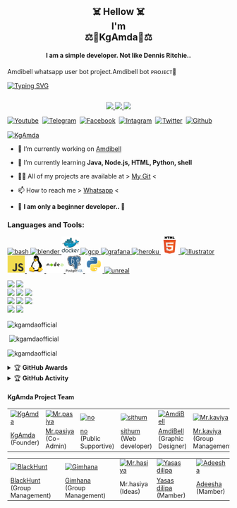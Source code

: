 <h2 align="center">☠️ Hellow ☠️ <br>I'm <br>⚖️🐝KgAmda🐝⚖️</h1>
<h4 align="center">I am a simple developer. Not like Dennis Ritchie..</h3>
<h7 align="center"> Amdibell whatsapp user bot project.Amdibell bot ᴘʀᴏᴊᴇᴄᴛ👸</h7>

[![Typing SVG](https://readme-typing-svg.herokuapp.com?color=%23000000&size=15&height=55&lines=hello+i+am+%E2%9A%96%EF%B8%8F%F0%9F%90%9DKgAmda%F0%9F%90%9D%E2%9A%96%EF%B8%8F;Amdibell+whatsapp+user+bot+project.%F0%9F%91%B8;company+is+%E2%9A%96%EF%B8%8F%F0%9F%95%AF%EF%B8%8F%E2%82%B3%E2%B2%98%C6%89%E2%82%B3+Tech%F0%9F%95%AF%EF%B8%8F%E2%9A%96%EF%B8%8F;%C2%B6%D5%A1%D2%BD+%C9%91%C9%BE%D2%BD+%CF%B2%C9%BE%C3%AD%CA%8D%C3%AD%D5%B2%C9%91%D3%80+%D3%80%D2%BD%D6%81%C3%AD%D6%85%D5%B2%E2%98%A3%EF%B8%8F;%CF%81%C5%95%CF%8C%C4%A3%C5%95%CE%AC%D0%BC%CE%AD%C5%95%C5%9F+%EA%AA%96%F0%9D%98%B3%EA%AB%80+%E0%B8%84%E0%B9%93%E0%BB%93%E0%B8%84%F0%9F%98%BC%E2%88%9A%E1%B4%80%E1%B4%8D%E1%B4%85%E1%B4%80+%E1%B4%98%CA%80%E1%B4%8F%E1%B4%8A%E1%B4%87%E1%B4%84%E1%B4%9B%F0%9F%A4%93;%C2%A7%C3%BF%C9%B1%CE%B2%C8%BD%C2%A3+%C3%A5%C8%91%C2%A3+%F0%93%85%82%E2%99%A6;%E1%8F%95%EA%82%85%EA%82%85%D0%9A%EA%82%85%E1%8F%92+%E1%97%AAE%E1%90%AFE%E1%96%87%E1%92%AAO%E1%91%ADE%E1%96%87%F0%9F%94%91;%F0%9F%94%93%D5%A1%C9%9B+%C7%9F%CA%80%C9%9B+%D6%84%CA%80%D6%85%C8%B6%C9%9B%C6%88%C8%B6%F0%9F%A5%8F%E2%9A%99;%E2%9A%92%EF%B8%8F%C5%9Ei%E0%BA%96%C2%A2%C4%932021%F0%9F%8E%AD%E2%98%AC%F0%9F%92%8E%E3%8A%97%E2%9A%96%EF%B8%8F%F0%9F%87%B1%F0%9F%87%B0)](https://git.io/typing-svg)
##
<p align="center">
  <a href="https://github.com/kgamdaofficial/Amdibell">
    <img src="https://komarev.com/ghpvc/?username=kgamdaofficial&label=Profile%20views&color=ff69b4&label=Profile+Views&style=plastic">

  </a>
  <a href="https://github.com/kgamdaofficial/Amdibell?tab=stars">
    <img src="https://img.shields.io/github/stars/kgamdaofficial?color=ff69b4&label=Stars&style=plastic">

  </a>
  <a href="https://github.com/kgamdaofficial?tab=followers">
    <img src="https://img.shields.io/github/followers/kgamdaofficial?color=ff69b4&label=Followers&style=plastic">

  </a>
</p>

[![Youtube](https://img.shields.io/badge/YouTube%20Channel-ff0000?style=flat&labelColor=224242&logoColor=white&for-the-badge&logo=youtube)](https://www.youtube.com/channel/UCQIo_J1z2MdVeKlY7Wh9TUA)&nbsp;
[![Telegram](https://img.shields.io/badge/KgAmda%20Team-003245?style=flat&labelColor=224242&logoColor=white&for-the-badge&logo=telegram)](https://t.me/@KgAmda)&nbsp;
[![Facebook](https://img.shields.io/badge/Follow%20me%20on%20Facebook-2533cf?style=flat&labelColor=224242&logoColor=white&for-the-badge&logo=facebook)](https://www.facebook.com/profile.php?id=100068968455051)&nbsp;
[![Intagram](https://img.shields.io/badge/Follow%20me%20on%20Instagram-4d267a?style=style=flat&labelColor=224242&logoColor=white&for-the-badge&logo=instagram)](https://www.instagram.com/amdakolla1)&nbsp;
[![Twitter](https://img.shields.io/badge/Follow%20me%20on%20Twitter-098f99?style=style=flat&labelColor=224242&logoColor=white&for-the-badge&logo=twitter)](https://twitter.com/kgamda1)&nbsp;
[![Github](https://img.shields.io/badge/Github-000000?style=style=flat&labelColor=224242&logoColor=white&for-the-badge&logo=github)](https://github.com/kgamdaofficial)
<p align="left">
<a href="https://www.reddit.com/user/KgAmda target="blank"><img align="center" src="https://cdn.jsdelivr.net/npm/simple-icons@3.0.1/icons/reddit.svg" alt="KgAmda" height="30" width="40" /></a>
</p>

- 🔭 I’m currently working on [Amdibell](https://www.reddit.com/user/KgAmda/draft/f7c534e4-37f9-11ec-b76a-5edd028fb213)

- 🌱 I’m currently learning **Java, Node.js, HTML, Python, shell**

- 👨‍💻 All of my projects are available at > [My Git](https://github.com/kgamdaofficial/) <

- 📫 How to reach me > [Whatsapp](https://wa.me/94761444438) <

- 💫 **I am only a beginner developer.. 🌆**

<h3 align="left">Languages and Tools:</h3>
<p align="left"> <a href="https://www.gnu.org/software/bash/" target="_blank"> <img src="https://www.vectorlogo.zone/logos/gnu_bash/gnu_bash-icon.svg" alt="bash" width="40" height="40"/> </a> <a href="https://www.blender.org/" target="_blank"> <img src="https://download.blender.org/branding/community/blender_community_badge_white.svg" alt="blender" width="40" height="40"/> </a> <a href="https://www.docker.com/" target="_blank"> <img src="https://raw.githubusercontent.com/devicons/devicon/master/icons/docker/docker-original-wordmark.svg" alt="docker" width="40" height="40"/> </a> <a href="https://cloud.google.com" target="_blank"> <img src="https://www.vectorlogo.zone/logos/google_cloud/google_cloud-icon.svg" alt="gcp" width="40" height="40"/> </a> <a href="https://grafana.com" target="_blank"> <img src="https://www.vectorlogo.zone/logos/grafana/grafana-icon.svg" alt="grafana" width="40" height="40"/> </a> <a href="https://heroku.com" target="_blank"> <img src="https://www.vectorlogo.zone/logos/heroku/heroku-icon.svg" alt="heroku" width="40" height="40"/> </a> <a href="https://www.w3.org/html/" target="_blank"> <img src="https://raw.githubusercontent.com/devicons/devicon/master/icons/html5/html5-original-wordmark.svg" alt="html5" width="40" height="40"/> </a> <a href="https://www.adobe.com/in/products/illustrator.html" target="_blank"> <img src="https://www.vectorlogo.zone/logos/adobe_illustrator/adobe_illustrator-icon.svg" alt="illustrator" width="40" height="40"/> </a> <a href="https://developer.mozilla.org/en-US/docs/Web/JavaScript" target="_blank"> <img src="https://raw.githubusercontent.com/devicons/devicon/master/icons/javascript/javascript-original.svg" alt="javascript" width="40" height="40"/> </a> <a href="https://www.linux.org/" target="_blank"> <img src="https://raw.githubusercontent.com/devicons/devicon/master/icons/linux/linux-original.svg" alt="linux" width="40" height="40"/> </a> <a href="https://nodejs.org" target="_blank"> <img src="https://raw.githubusercontent.com/devicons/devicon/master/icons/nodejs/nodejs-original-wordmark.svg" alt="nodejs" width="40" height="40"/> </a> <a href="https://www.postgresql.org" target="_blank"> <img src="https://raw.githubusercontent.com/devicons/devicon/master/icons/postgresql/postgresql-original-wordmark.svg" alt="postgresql" width="40" height="40"/> </a> <a href="https://www.python.org" target="_blank"> <img src="https://raw.githubusercontent.com/devicons/devicon/master/icons/python/python-original.svg" alt="python" width="40" height="40"/> </a> <a href="https://unrealengine.com/" target="_blank"> <img src="https://raw.githubusercontent.com/kenangundogan/fontisto/036b7eca71aab1bef8e6a0518f7329f13ed62f6b/icons/svg/brand/unreal-engine.svg" alt="unreal" width="40" height="40"/> </a> </p>

 </a>

<!-- L&T -->
<p>
  <code><img width="10%" src="https://www.vectorlogo.zone/logos/kotlinlang/kotlinlang-ar21.svg"></code>
  <code><img width="10%" src="https://www.vectorlogo.zone/logos/android/android-ar21.svg"></code>
  <br />
  <code><img width="10%" src="https://www.vectorlogo.zone/logos/gradle/gradle-ar21.svg"></code>
  <code><img width="10%" src="https://www.vectorlogo.zone/logos/circleci/circleci-ar21.svg"></code>
  <code><img width="10%" src="https://www.vectorlogo.zone/logos/json/json-ar21.svg"></code>
  <br />
  <code><img width="10%" src="https://www.vectorlogo.zone/logos/mysql/mysql-ar21.svg"></code>
  <code><img width="10%" src="https://www.vectorlogo.zone/logos/sqlite/sqlite-ar21.svg"></code>
  <code><img width="10%" src="https://www.vectorlogo.zone/logos/firebase/firebase-ar21.svg"></code>
  <br />
  <code><img width="10%" src="https://www.vectorlogo.zone/logos/git-scm/git-scm-ar21.svg"></code>
  <code><img width="10%" src="https://www.vectorlogo.zone/logos/yaml/yaml-ar21.svg"></code>

</p>

<!-- end -->

<p><img align="center" src="https://github-readme-stats.vercel.app/api/top-langs?username=kgamdaofficial&show_icons=true&layout=compact&theme=highcontrast" alt="kgamdaofficial" /></p>

<p>&nbsp;<img align="center" src="https://github-readme-stats.vercel.app/api?username=kgamdaofficial&show_icons=true&theme=highcontrast" alt="kgamdaofficial" /></p>

<p><img align="center" src="https://github-readme-streak-stats.herokuapp.com/?user=kgamdaofficial&theme=highcontrast" alt="kgamdaofficial" /></p>
</details>

<details>
    <summary>&#127942 <b>GitHub Awards</b></summary><br/>

![Github Trophy](https://github-profile-trophy.vercel.app/?username=kgamdaofficial)

</details>

<details>
    <summary>&#127942 <b>GitHub Activity</b></summary><br/>

![Metrics](https://metrics.lecoq.io/kgamdaofficial?template=classic&followup=1&isocalendar=1&languages=1&isocalendar.duration=half-year&config.timezone=IndiaStandardTime%2FIstanbul)

[![News](https://github-readme-stats.vercel.app/api/pin/?username=kgamdaofficial&theme=highcontrast&repo=Amdibell)](https://github.com/kgamdaofficial/Amdibell)

</details>

#### KgAmda Project Team

<table>
										<tbody>
											<tr>
												<td><a href="httsp://github.com/kgamdaofficial/"><img src="https://i.ibb.co/fqn5sM7/LOGO.jpg" width="100" height="100" alt="KgAmda"></a></td>
												<td><a href="httsp://github.com/kgamdaofficial/"><img src="https://i.ibb.co/4my3Tvp/LOGO.jpg" width="100" height="100" alt="Mr.pasiya"></a></td>
												<td><a href="httsp://github.com/kgamdaofficial/"><img src="https://i.ibb.co/6Nb6hkx/LOGO.jpg" width="100" height="100" alt="no"></a></td>
												<td><a href="httsp://github.com/kgamdaofficial/"><img src="https://i.ibb.co/gdbjswr/LOGO.jpg" width="100" height="100" alt="sithum"></a></td>
												<td><a href="httsp://github.com/kgamdaofficial/"><img src="https://i.ibb.co/sWjm7g6/LOGO.jpg" width="100" height="100" alt="AmdiBell"></a></td>
										                <td><a href="httsp://github.com/kgamdaofficial/"><img src="https://i.ibb.co/hYMLjVX/LOGO.jpg" width="100" height="100" alt="Mr.kaviya"></a></td>										                                                                                </tr>
											<tr>
												<td><a href="httsp://github.com/kgamdaofficial">KgAmda</a></br>(Founder)</td>
												<td><a href="httsp://github.com/kgamdaofficial/">	Mr.pasiya</a></br>(Co-Admin)</td>
												<td><a href="httsp://github.com/kgamdaofficial/">no</a></br>(Public Supportive)</td>
												<td><a href="httsp://github.com/kgamdaofficial">	sithum</a></br>(Web developer)</td>
												<td><a href="httsp://github.com/kgamdaofficial/">AmdiBell</a></br>(Graphic Designer)</td>
												<td><a href="httsp://github.com/kgamdaofficial">Mr.kaviya</a></br>(Group Management)</td>
											</tbody>
									</table>
                  <table>
										<tbody>
											<tr>
												<td><a href="httsp://github.com/kgamdaofficial/"><img src="https://i.ibb.co/3CP2DPR/LOGO.jpg" width="100" height="100" alt="BlackHunt"></a></td>
												<td><a href="httsp://github.com/kgamdaofficial/"><img src="https://i.ibb.co/cXVY9Yw/LOGO.jpg" width="100" height="100" alt="Gimhana"></a></td>
												<td><a href="httsp://github.com/kgamdaofficial/"><img src="https://i.ibb.co/nz7BbrN/LOGO.jpg" width="100" height="100" alt="Mr.hasiya"></a></td>
												<td><a href="httsp://github.com/kgamdaofficial/"><img src="https://i.ibb.co/8gMSvBB/LOGO.jpg" width="100" height="100" alt="Yasas dilipa"></a></td>
												<td><a href="httsp://github.com/kgamdaofficial/"><img src="https://i.ibb.co/VBzzh95/LOGO.jpg" width="100" height="100" alt="Adeesha"></a></td>
				                                                        </tr>
											<tr>
												<td><a href="httsp://github.com/kgamdaofficial">BlackHunt</a></br>(Group Management)</td>
												<td><a href="httsp://github.com/kgamdaofficial/">Gimhana</a></br>(Group Management)</td>
												<td><ahref="httsp://github.com/kgamdaofficial/">Mr.hasiya</a></br>(Ideas)</td>
												<td><a href="httsp://github.com/kgamdaofficial">Yasas dilipa</a></br>(Mamber)</td>
												<td><a href="httsp://github.com/kgamdaofficial">Adeesha</a></br>(Mamber)</td>
										</tbody>
									</table>




